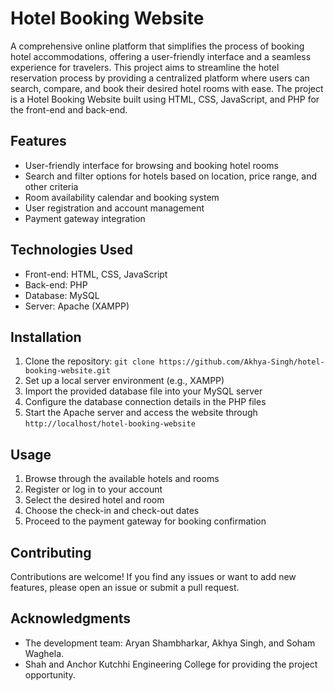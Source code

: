 # Hotel Booking Website

A comprehensive online platform that simplifies the process of booking hotel accommodations, offering a user-friendly interface and a seamless experience for travelers. This project aims to streamline the hotel reservation process by providing a centralized platform where users can search, compare, and book their desired hotel rooms with ease.
The project is a Hotel Booking Website built using HTML, CSS, JavaScript, and PHP for the front-end and back-end.

## Features

- User-friendly interface for browsing and booking hotel rooms
- Search and filter options for hotels based on location, price range, and other criteria
- Room availability calendar and booking system
- User registration and account management
- Payment gateway integration

## Technologies Used

- Front-end: HTML, CSS, JavaScript
- Back-end: PHP
- Database: MySQL
- Server: Apache (XAMPP)

## Installation

1. Clone the repository: `git clone https://github.com/Akhya-Singh/hotel-booking-website.git`
2. Set up a local server environment (e.g., XAMPP)
3. Import the provided database file into your MySQL server
4. Configure the database connection details in the PHP files
5. Start the Apache server and access the website through `http://localhost/hotel-booking-website`

## Usage

1. Browse through the available hotels and rooms
2. Register or log in to your account
3. Select the desired hotel and room
4. Choose the check-in and check-out dates
5. Proceed to the payment gateway for booking confirmation

## Contributing

Contributions are welcome! If you find any issues or want to add new features, please open an issue or submit a pull request.

## Acknowledgments

- The development team: Aryan Shambharkar, Akhya Singh, and Soham Waghela.
- Shah and Anchor Kutchhi Engineering College for providing the project opportunity.
